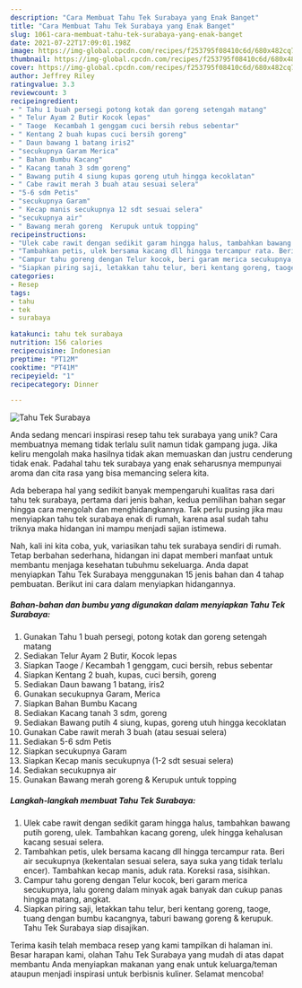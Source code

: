 ```yaml
---
description: "Cara Membuat Tahu Tek Surabaya yang Enak Banget"
title: "Cara Membuat Tahu Tek Surabaya yang Enak Banget"
slug: 1061-cara-membuat-tahu-tek-surabaya-yang-enak-banget
date: 2021-07-22T17:09:01.198Z
image: https://img-global.cpcdn.com/recipes/f253795f08410c6d/680x482cq70/tahu-tek-surabaya-foto-resep-utama.jpg
thumbnail: https://img-global.cpcdn.com/recipes/f253795f08410c6d/680x482cq70/tahu-tek-surabaya-foto-resep-utama.jpg
cover: https://img-global.cpcdn.com/recipes/f253795f08410c6d/680x482cq70/tahu-tek-surabaya-foto-resep-utama.jpg
author: Jeffrey Riley
ratingvalue: 3.3
reviewcount: 3
recipeingredient:
- " Tahu 1 buah persegi potong kotak dan goreng setengah matang"
- " Telur Ayam 2 Butir Kocok lepas"
- " Taoge  Kecambah 1 genggam cuci bersih rebus sebentar"
- " Kentang 2 buah kupas cuci bersih goreng"
- " Daun bawang 1 batang iris2"
- "secukupnya Garam Merica"
- " Bahan Bumbu Kacang"
- " Kacang tanah 3 sdm goreng"
- " Bawang putih 4 siung kupas goreng utuh hingga kecoklatan"
- " Cabe rawit merah 3 buah atau sesuai selera"
- "5-6 sdm Petis"
- "secukupnya Garam"
- " Kecap manis secukupnya 12 sdt sesuai selera"
- "secukupnya air"
- " Bawang merah goreng  Kerupuk untuk topping"
recipeinstructions:
- "Ulek cabe rawit dengan sedikit garam hingga halus, tambahkan bawang putih goreng, ulek. Tambahkan kacang goreng, ulek hingga kehalusan kacang sesuai selera."
- "Tambahkan petis, ulek bersama kacang dll hingga tercampur rata. Beri air secukupnya (kekentalan sesuai selera, saya suka yang tidak terlalu encer). Tambahkan kecap manis, aduk rata. Koreksi rasa, sisihkan."
- "Campur tahu goreng dengan Telur kocok, beri garam merica secukupnya, lalu goreng dalam minyak agak banyak dan cukup panas hingga matang, angkat."
- "Siapkan piring saji, letakkan tahu telur, beri kentang goreng, taoge, tuang dengan bumbu kacangnya, taburi bawang goreng &amp; kerupuk. Tahu Tek Surabaya siap disajikan."
categories:
- Resep
tags:
- tahu
- tek
- surabaya

katakunci: tahu tek surabaya 
nutrition: 156 calories
recipecuisine: Indonesian
preptime: "PT12M"
cooktime: "PT41M"
recipeyield: "1"
recipecategory: Dinner

---
```



![Tahu Tek Surabaya](https://img-global.cpcdn.com/recipes/f253795f08410c6d/680x482cq70/tahu-tek-surabaya-foto-resep-utama.jpg)

Anda sedang mencari inspirasi resep tahu tek surabaya yang unik? Cara membuatnya memang tidak terlalu sulit namun tidak gampang juga. Jika keliru mengolah maka hasilnya tidak akan memuaskan dan justru cenderung tidak enak. Padahal tahu tek surabaya yang enak seharusnya mempunyai aroma dan cita rasa yang bisa memancing selera kita.



Ada beberapa hal yang sedikit banyak mempengaruhi kualitas rasa dari tahu tek surabaya, pertama dari jenis bahan, kedua pemilihan bahan segar hingga cara mengolah dan menghidangkannya. Tak perlu pusing jika mau menyiapkan tahu tek surabaya enak di rumah, karena asal sudah tahu triknya maka hidangan ini mampu menjadi sajian istimewa.


Nah, kali ini kita coba, yuk, variasikan tahu tek surabaya sendiri di rumah. Tetap berbahan sederhana, hidangan ini dapat memberi manfaat untuk membantu menjaga kesehatan tubuhmu sekeluarga. Anda dapat menyiapkan Tahu Tek Surabaya menggunakan 15 jenis bahan dan 4 tahap pembuatan. Berikut ini cara dalam menyiapkan hidangannya.

<!--inarticleads1-->

##### Bahan-bahan dan bumbu yang digunakan dalam menyiapkan Tahu Tek Surabaya:

1. Gunakan  Tahu 1 buah persegi, potong kotak dan goreng setengah matang
1. Sediakan  Telur Ayam 2 Butir, Kocok lepas
1. Siapkan  Taoge / Kecambah 1 genggam, cuci bersih, rebus sebentar
1. Siapkan  Kentang 2 buah, kupas, cuci bersih, goreng
1. Sediakan  Daun bawang 1 batang, iris2
1. Gunakan secukupnya Garam, Merica
1. Siapkan  Bahan Bumbu Kacang
1. Sediakan  Kacang tanah 3 sdm, goreng
1. Sediakan  Bawang putih 4 siung, kupas, goreng utuh hingga kecoklatan
1. Gunakan  Cabe rawit merah 3 buah (atau sesuai selera)
1. Sediakan 5-6 sdm Petis
1. Siapkan secukupnya Garam
1. Siapkan  Kecap manis secukupnya (1-2 sdt sesuai selera)
1. Sediakan secukupnya air
1. Gunakan  Bawang merah goreng &amp; Kerupuk untuk topping




<!--inarticleads2-->

##### Langkah-langkah membuat Tahu Tek Surabaya:

1. Ulek cabe rawit dengan sedikit garam hingga halus, tambahkan bawang putih goreng, ulek. Tambahkan kacang goreng, ulek hingga kehalusan kacang sesuai selera.
1. Tambahkan petis, ulek bersama kacang dll hingga tercampur rata. Beri air secukupnya (kekentalan sesuai selera, saya suka yang tidak terlalu encer). Tambahkan kecap manis, aduk rata. Koreksi rasa, sisihkan.
1. Campur tahu goreng dengan Telur kocok, beri garam merica secukupnya, lalu goreng dalam minyak agak banyak dan cukup panas hingga matang, angkat.
1. Siapkan piring saji, letakkan tahu telur, beri kentang goreng, taoge, tuang dengan bumbu kacangnya, taburi bawang goreng &amp; kerupuk. Tahu Tek Surabaya siap disajikan.




Terima kasih telah membaca resep yang kami tampilkan di halaman ini. Besar harapan kami, olahan Tahu Tek Surabaya yang mudah di atas dapat membantu Anda menyiapkan makanan yang enak untuk keluarga/teman ataupun menjadi inspirasi untuk berbisnis kuliner. Selamat mencoba!
